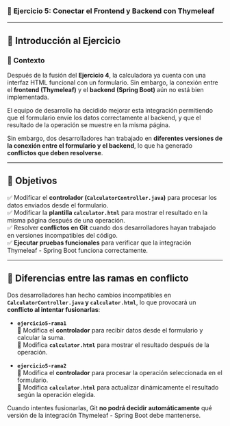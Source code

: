 ### 🚀 **Ejercicio 5: Conectar el Frontend y Backend con Thymeleaf**

---

## **📜 Introducción al Ejercicio**

### **📌 Contexto**
Después de la fusión del **Ejercicio 4**, la calculadora ya cuenta con una interfaz HTML funcional con un formulario. Sin embargo, la conexión entre el **frontend (Thymeleaf)** y el **backend (Spring Boot)** aún no está bien implementada.

El equipo de desarrollo ha decidido mejorar esta integración permitiendo que el formulario envíe los datos correctamente al backend, y que el resultado de la operación se muestre en la misma página.

Sin embargo, dos desarrolladores han trabajado en **diferentes versiones de la conexión entre el formulario y el backend**, lo que ha generado **conflictos que deben resolverse**.

---

## **🎯 Objetivos**
✅ Modificar el **controlador (`CalculatorController.java`)** para procesar los datos enviados desde el formulario.  
✅ Modificar la **plantilla `calculator.html`** para mostrar el resultado en la misma página después de una operación.  
✅ Resolver **conflictos en Git** cuando dos desarrolladores hayan trabajado en versiones incompatibles del código.  
✅ **Ejecutar pruebas funcionales** para verificar que la integración Thymeleaf - Spring Boot funciona correctamente.

---

## **🔀 Diferencias entre las ramas en conflicto**
Dos desarrolladores han hecho cambios incompatibles en **`CalculatorController.java` y `calculator.html`**, lo que provocará un **conflicto al intentar fusionarlas**:

- **`ejercicio5-rama1`**  
  🔹 Modifica el **controlador** para recibir datos desde el formulario y calcular la suma.  
  🔹 Modifica **`calculator.html`** para mostrar el resultado después de la operación.

- **`ejercicio5-rama2`**  
  🔹 Modifica el **controlador** para procesar la operación seleccionada en el formulario.  
  🔹 Modifica **`calculator.html`** para actualizar dinámicamente el resultado según la operación elegida.

Cuando intentes fusionarlas, Git **no podrá decidir automáticamente** qué versión de la integración Thymeleaf - Spring Boot debe mantenerse.

